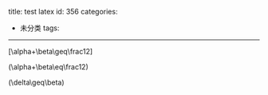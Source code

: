 title: test latex
id: 356
categories:
  - 未分类
tags:
---

\[\alpha+\beta\geq\frac12\]

\(\alpha+\beta\eq\frac12\)

\(\delta\geq\beta\)